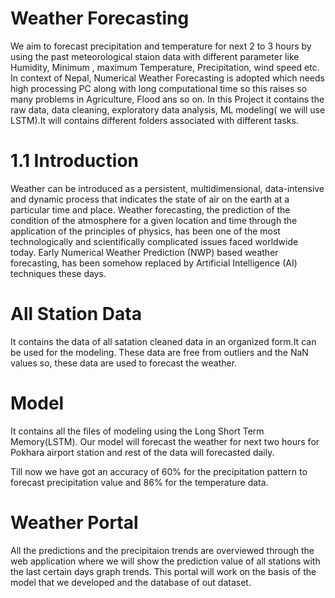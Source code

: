 # Weather Forecasting
We aim to forecast precipitation and temperature for next 2 to 3 hours by using the past meteorological staion data with different parameter like Humidity,
Minimum , maximum Temperature, Precipitation, wind speed etc. In context of Nepal, Numerical Weather Forecasting is adopted which needs high processing PC along with long computational
time so this raises so many problems in Agriculture, Flood ans so on. In this Project it contains the raw data, data cleaning, exploratory data analysis,
ML modeling( we will use LSTM).It will contains different folders associated with different tasks.

# 1.1 Introduction
Weather can be introduced as a persistent, multidimensional, data-intensive and dynamic process that indicates the state of air on the earth at a particular time and place. Weather forecasting, the prediction of the condition of the atmosphere for a given location and time through the application of the principles of physics, has been one of the most technologically and scientifically complicated issues faced worldwide today. Early Numerical Weather Prediction (NWP) based weather forecasting, has been somehow replaced by Artificial Intelligence (AI) techniques these days.




# All Station Data
It contains the data of all satation cleaned data in an organized form.It can be used for the modeling. These data are free from outliers and the NaN values so, these data are used to forecast the weather.

# Model
It contains all the files of modeling using the Long Short Term Memory(LSTM). Our model will forecast the weather for next two hours for Pokhara airport station and rest of the data will forecasted daily. 


Till now we have got an accuracy of 60% for the precipitation pattern to forecast precipitation value and 86% for the temperature data.

# Weather Portal
All the predictions and the precipitaion trends are overviewed through the web application where we will show the prediction value of all stations with the last certain days graph trends. This portal will work on the basis of the model that we developed and the database of  out dataset.
